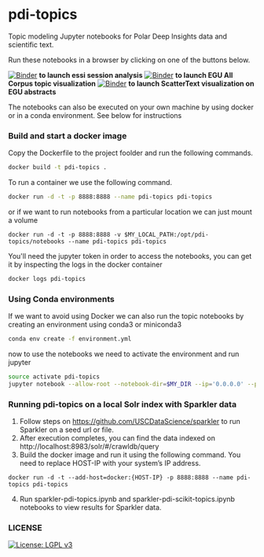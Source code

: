 # pdi-topics

Topic modeling Jupyter notebooks for Polar Deep Insights data and scientific text.

Run these notebooks in a browser by clicking on one of the buttons below.

[![Binder](https://mybinder.org/badge_logo.svg)](https://mybinder.org/v2/gh/USCDataScience/pdi-topics/binder?filepath=notebooks%2Fpdi%2Fpdi-topics-egu-essi.ipynb)  __to launch essi session analysis__
[![Binder](https://mybinder.org/badge_logo.svg)](https://mybinder.org/v2/gh/USCDataScience/pdi-topics/binder?filepath=notebooks%2Fpdi%2Fpdi-topics-egu-all-corpus.ipynb)  __to launch EGU All Corpus topic visualization__
[![Binder](https://mybinder.org/badge_logo.svg)](https://mybinder.org/v2/gh/USCDataScience/pdi-topics/binder?filepath=notebooks%2Fpdi%2Fpdi-topics-scattertext.ipynb)  __to launch ScatterText visualization on EGU abstracts__

The notebooks can also be executed on your own machine by using docker or in a conda environment. See below for instructions

### Build and start a docker image

Copy the Dockerfile to the project foolder and run the following commands.

```sh
docker build -t pdi-topics .
```

To run a container we use the following command.

```sh
docker run -d -t -p 8888:8888 --name pdi-topics pdi-topics
```

or if we want to run notebooks from a particular location we can just mount a volume

```
docker run -d -t -p 8888:8888 -v $MY_LOCAL_PATH:/opt/pdi-topics/notebooks --name pdi-topics pdi-topics
```

You'll need the jupyter token in order to access the notebooks, you can get it by inspecting the logs in the docker container

```sh
docker logs pdi-topics
```

### Using Conda environments

If we want to avoid using Docker we can also run the topic notebooks by creating an environment using conda3 or miniconda3

```sh
conda env create -f environment.yml
```
now to use the notebooks we need to activate the environment and run jupyter

```sh
source activate pdi-topics
jupyter notebook --allow-root --notebook-dir=$MY_DIR --ip='0.0.0.0' --port=8888 --no-browser
```

### Running pdi-topics on a local Solr index with Sparkler data

1. Follow steps on https://github.com/USCDataScience/sparkler to run Sparkler on a seed url or file.
2. After execution completes, you can find the data indexed on http://localhost:8983/solr/#/crawldb/query
3. Build the docker image and run it using the following command. You need to replace HOST-IP with your system’s IP address. 
```
docker run -d -t --add-host=docker:{HOST-IP} -p 8888:8888 --name pdi-topics pdi-topics
```
4. Run sparkler-pdi-topics.ipynb and sparkler-pdi-scikit-topics.ipynb notebooks to view results for Sparkler data.


### LICENSE
[![License: LGPL v3](https://img.shields.io/badge/License-LGPL%20v3-blue.svg)](https://www.gnu.org/licenses/lgpl-3.0)
